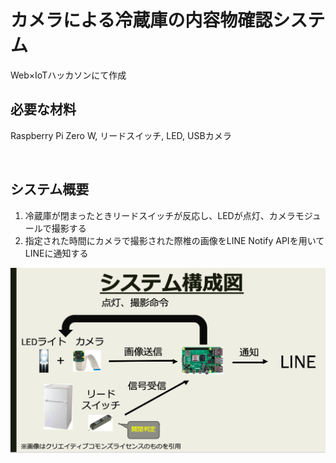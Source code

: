 # カメラによる冷蔵庫の内容物確認システム

Web×IoTハッカソンにて作成  

## 必要な材料
Raspberry Pi Zero W, リードスイッチ, LED, USBカメラ

<br>

## システム概要
1. 冷蔵庫が閉まったときリードスイッチが反応し、LEDが点灯、カメラモジュールで撮影する
2. 指定された時間にカメラで撮影された際椎の画像をLINE Notify APIを用いてLINEに通知する



![alt text](./images/overview.png "システム構成図")